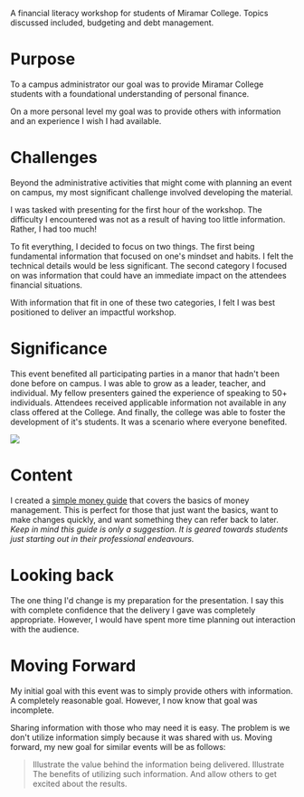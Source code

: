 A financial literacy workshop for students of Miramar College. Topics discussed included, budgeting and debt management.

# Purpose
To a campus administrator our goal was to provide Miramar College students with a foundational understanding of personal finance.

On a more personal level my goal was to provide others with information and an experience I wish I had available.

# Challenges

Beyond the administrative activities that might come with planning an event on campus, my most significant challenge involved developing the material.

I was tasked with presenting for the first hour of the workshop. The difficulty I encountered was not as a result of having too little information. Rather, I had too much!

To fit everything, I decided to focus on two things. The first being fundamental information that focused on one's mindset and habits. I felt the technical details would be less significant. The second category I focused on was information that could have an immediate impact on the attendees financial situations.

With information that fit in one of these two categories, I felt I was best positioned to deliver an impactful workshop.

# Significance

This event benefited all participating parties in a manor that hadn't been done before on campus. I was able to grow as a leader, teacher, and individual. My fellow presenters gained the experience of speaking to 50+ individuals. Attendees received applicable information not available in any class offered at the College. And finally, the college was able to foster the development of it's students. It was a scenario where everyone benefited.

<img src="../../assets/images/master-your-money/presenting-full-class.jpg" class="landscape full">

# Content
I created a [simple money guide](https://www.dropbox.com/s/z3ltus7fskrxztv/Master%20Your%20Money%20Quick%20Guide.pdf?dl=0) that covers the basics of money management. This is perfect for those that just want the basics, want to make changes quickly, and want something they can refer back to later. *Keep in mind this guide is only a suggestion. It is geared towards students just starting out in their professional endeavours.*

# Looking back
The one thing I'd change is my preparation for the presentation. I say this with complete confidence that the delivery I gave was completely appropriate. However, I would have spent more time planning out interaction with the audience.

# Moving Forward
My initial goal with this event was to simply provide others with information. A completely reasonable goal. However, I now know that goal was incomplete.

Sharing information with those who may need it is easy. The problem is we don't utilize information simply because it was shared with us. Moving forward, my new goal for similar events will be as follows:

<blockquote class="bold">
  Illustrate the value behind the information being delivered. Illustrate The benefits of utilizing such information. And allow others to get excited about the results.
</blockquote>
